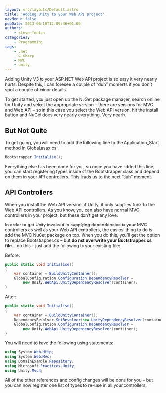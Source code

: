 ```yaml
---
layout: src/layouts/Default.astro
title: 'Adding Unity to your Web API project'
navMenu: false
pubDate: 2013-06-10T12:09:46+01:00
authors:
    - steve-fenton
categories:
    - Programming
tags:
    - .net
    - C-Sharp
    - MVC
    - unity
---
```


Adding Unity V3 to your ASP.NET Web API project is so easy it very nearly hurts. Despite this, I can foresee a couple of “duh” moments if you don’t spot a couple of minor details.

To get started, you just open up the NuGet package manager, search online for Unity and select the appropriate version – there are versions for MVC and Web API – so in this case you select the Web API version, hit the install button and NuGet does very nearly everything. Very nearly.

## But Not Quite

To get going, you will need to add the following line to the Application\_Start method in Global.asax.cs

```csharp
Bootstrapper.Initialise();
```

Everything else has been done for you, so once you have added this line, you can start registering types inside of the Bootstrapper class and depend on them in your API controllers. This leads us to the next “duh” moment.

## API Controllers

When you install the Web API version of Unity, it only supplies funk to the Web API controllers. As you know, you can also have normal MVC controllers in your project, but these don’t get any love.

In order to get Unity involved in supplying dependencies to your MVC controllers as well as your Web API controllers, the easiest thing to do is add the MVC NuGet package on top. When you do this, you’ll get the option to replace Bootstrapper.cs – but **do not overwrite your Bootstrapper.cs file**… do this – just add the following to your existing file:

Before:

```csharp
public static void Initialise()
{
    var container = BuildUnityContainer();
    GlobalConfiguration.Configuration.DependencyResolver = 
        new Unity.WebApi.UnityDependencyResolver(container);
}
```

After:

```csharp
public static void Initialise()
{
    var container = BuildUnityContainer();
    DependencyResolver.SetResolver(new UnityDependencyResolver(container));
    GlobalConfiguration.Configuration.DependencyResolver = 
        new Unity.WebApi.UnityDependencyResolver(container);
}
```

You will need to have the following using statements:

```csharp
using System.Web.Http;
using System.Web.Mvc;
using DomainExample.Repository;
using Microsoft.Practices.Unity;
using Unity.Mvc4;
```

All of the other references and config changes will be done for you – but you can now register one list of types to re-use in all your controllers.